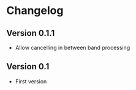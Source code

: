# Changelog

## Version 0.1.1

- Allow cancelling in between band processing

## Version 0.1

- First version
